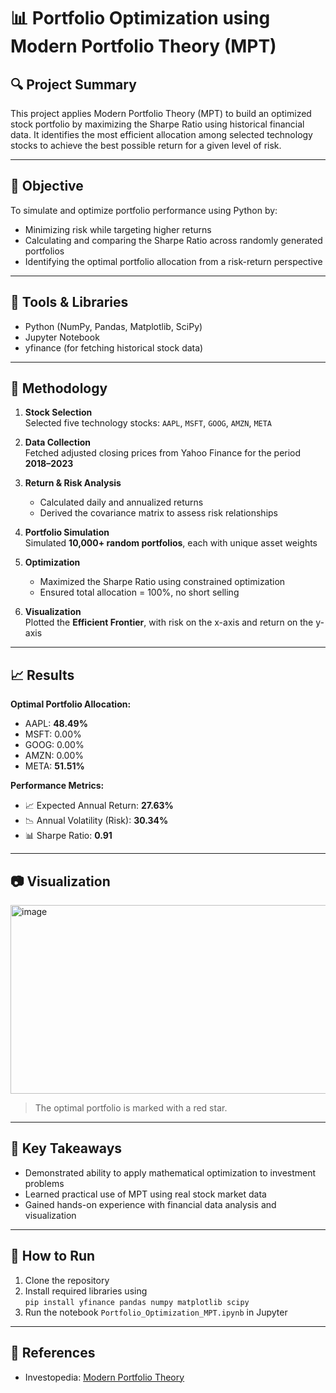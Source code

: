 # 📊 Portfolio Optimization using Modern Portfolio Theory (MPT)

## 🔍 Project Summary

This project applies Modern Portfolio Theory (MPT) to build an optimized stock portfolio by maximizing the Sharpe Ratio using historical financial data. It identifies the most efficient allocation among selected technology stocks to achieve the best possible return for a given level of risk.

---

## 🎯 Objective

To simulate and optimize portfolio performance using Python by:
- Minimizing risk while targeting higher returns
- Calculating and comparing the Sharpe Ratio across randomly generated portfolios
- Identifying the optimal portfolio allocation from a risk-return perspective

---

## 🧰 Tools & Libraries
- Python (NumPy, Pandas, Matplotlib, SciPy)
- Jupyter Notebook
- yfinance (for fetching historical stock data)

---

## 📌 Methodology

1. **Stock Selection**  
   Selected five technology stocks: `AAPL`, `MSFT`, `GOOG`, `AMZN`, `META`

2. **Data Collection**  
   Fetched adjusted closing prices from Yahoo Finance for the period **2018–2023**

3. **Return & Risk Analysis**  
   - Calculated daily and annualized returns  
   - Derived the covariance matrix to assess risk relationships

4. **Portfolio Simulation**  
   Simulated **10,000+ random portfolios**, each with unique asset weights

5. **Optimization**  
   - Maximized the Sharpe Ratio using constrained optimization  
   - Ensured total allocation = 100%, no short selling

6. **Visualization**  
   Plotted the **Efficient Frontier**, with risk on the x-axis and return on the y-axis

---

## 📈 Results

**Optimal Portfolio Allocation:**
- AAPL: **48.49%**
- MSFT: 0.00%
- GOOG: 0.00%
- AMZN: 0.00%
- META: **51.51%**

**Performance Metrics:**
- 📈 Expected Annual Return: **27.63%**
- 📉 Annual Volatility (Risk): **30.34%**
- 📊 Sharpe Ratio: **0.91**

---

## 📷 Visualization

<img width="530" height="302" alt="image" src="https://github.com/user-attachments/assets/a438e132-d3c0-458b-9e03-e37087b3423c" />



> The optimal portfolio is marked with a red star.

---

## 🚀 Key Takeaways

- Demonstrated ability to apply mathematical optimization to investment problems
- Learned practical use of MPT using real stock market data
- Gained hands-on experience with financial data analysis and visualization

---

## 📁 How to Run

1. Clone the repository  
2. Install required libraries using  
   `pip install yfinance pandas numpy matplotlib scipy`  
3. Run the notebook `Portfolio_Optimization_MPT.ipynb` in Jupyter

---

## 📌 References
- Investopedia: [Modern Portfolio Theory](https://www.investopedia.com/terms/m/modernportfoliotheory.asp)




